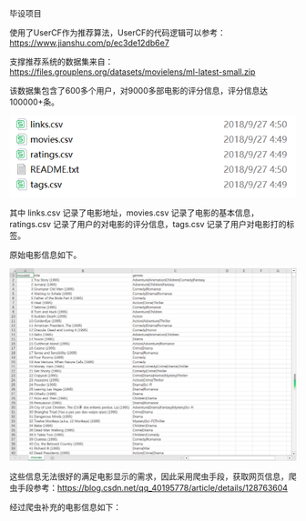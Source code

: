 毕设项目
  
使用了UserCF作为推荐算法，UserCF的代码逻辑可以参考：https://www.jianshu.com/p/ec3de12db6e7

支撑推荐系统的数据集来自：https://files.grouplens.org/datasets/movielens/ml-latest-small.zip

该数据集包含了600多个用户，对9000多部电影的评分信息，评分信息达100000+条。

![Image text](https://github.com/AsunaLSYLXY/MyMovieRecommendationSystem/blob/main/img/%E6%95%B0%E6%8D%AE%E9%9B%86%E8%AF%B4%E6%98%8E.png)

其中 links.csv 记录了电影地址，movies.csv 记录了电影的基本信息，ratings.csv 记录了用户的对电影的评分信息，tags.csv 记录了用户对电影打的标签。

原始电影信息如下。
  
![Image text](https://github.com/AsunaLSYLXY/MyMovieRecommendationSystem/blob/main/img/%E5%8E%9F%E5%A7%8B%E7%94%B5%E5%BD%B1%E4%BF%A1%E6%81%AF.png)
  
这些信息无法很好的满足电影显示的需求，因此采用爬虫手段，获取网页信息，爬虫手段参考：https://blog.csdn.net/qq_40195778/article/details/128763604

经过爬虫补充的电影信息如下：
